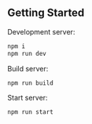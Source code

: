 ## Getting Started

Development server:

```bash
npm i
npm run dev
```

Build server:

```bash
npm run build
```

Start server:

```bash
npm run start
```
